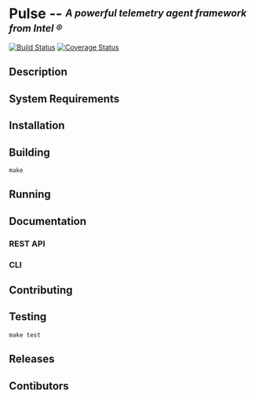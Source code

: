 # **Pulse** -- <sup><sub>_A powerful telemetry agent framework from Intel &reg;_</sub></sup>
[![Build Status](https://magnum.travis-ci.com/intelsdilabs/pulse.svg?token=2ujsxEpZo1issFyVWX29&branch=master)](https://magnum.travis-ci.com/intelsdilabs/pulse) [![Coverage Status](https://coveralls.io/repos/intelsdilabs/pulse/badge.svg?branch=HEAD)](https://coveralls.io/r/intelsdilabs/pulse?branch=HEAD)

## Description

## System Requirements

## Installation

## Building

```
make
```

## Running

## Documentation

### REST API

### CLI

## Contributing

## Testing

```
make test
```

## Releases

## Contibutors
